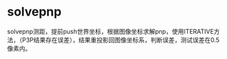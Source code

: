 # solvepnp
solvepnp测距，提前push世界坐标，根据图像坐标求解pnp，使用ITERATIVE方法，（P3P结果存在误差），结果重投影回图像坐标系，判断误差，测试误差在0.5像素内。
